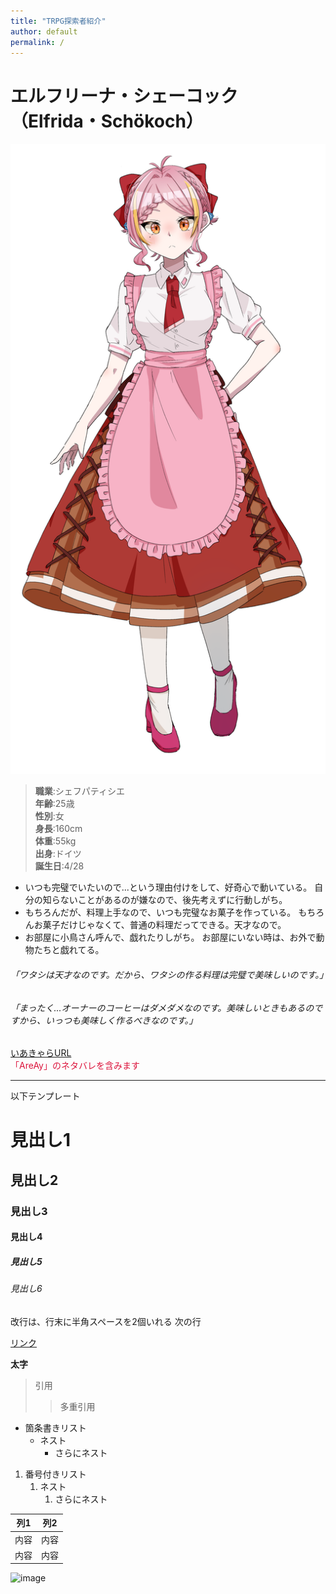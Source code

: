 ```yaml
---
title: "TRPG探索者紹介"
author: default
permalink: /
---
```

# エルフリーナ・シェーコック（Elfrida・Schökoch）  
![image](https://raw.githubusercontent.com/NOAH1125M/GHPages_20240426/main/assets/images/el.png)  
> **職業**:シェフパティシエ  
> **年齢**:25歳  
> **性別**:女  
> **身長**:160cm  
> **体重**:55kg  
> **出身**:ドイツ  
> **誕生日**:4/28

- いつも完璧でいたいので...という理由付けをして、好奇心で動いている。
自分の知らないことがあるのが嫌なので、後先考えずに行動しがち。
- もちろんだが、料理上手なので、いつも完璧なお菓子を作っている。
もちろんお菓子だけじゃなくて、普通の料理だってできる。天才なので。
- お部屋に小鳥さん呼んで、戯れたりしがち。
お部屋にいない時は、お外で動物たちと戯れてる。

###### 「ワタシは天才なのです。だから、ワタシの作る料理は完璧で美味しいのです。」  
###### 「まったく...オーナーのコーヒーはダメダメなのです。美味しいときもあるのですから、いっつも美味しく作るべきなのです。」





[いあきゃらURL](https://iachara.com/view/8116989)  
<span style="color: #dc143c">「AreAy」のネタバレを含みます</span>





---

以下テンプレート

# 見出し1
## 見出し2
### 見出し3
#### 見出し4
##### 見出し5
###### 見出し6

改行は、行末に半角スペースを2個いれる
次の行

[リンク](https://www.google.co.jp/)

**太字**

> 引用
>> 多重引用


- 箇条書きリスト
  - ネスト
    - さらにネスト


1. 番号付きリスト
   1. ネスト
      1. さらにネスト


| 列1  | 列2  |
|-----|-----|
| 内容  | 内容  |
| 内容  | 内容  |

![image](/GHPages_WebSite/assets/images/logo-150.png)
